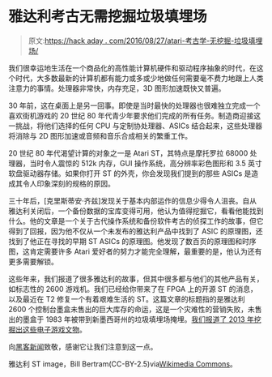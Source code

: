 # 雅达利考古无需挖掘垃圾填埋场

> 原文:[https://hack aday . com/2016/08/27/atari-考古学-无挖掘-垃圾填埋场/](https://hackaday.com/2016/08/27/atari-archaeology-without-digging-up-landfill-sites/)

我们很幸运地生活在一个商品化的高性能计算机硬件和驱动程序抽象的时代，在这个时代，大多数最新的计算机都有能力或多或少地做任何需要毫不费力地跟上人类注意力的事情。处理器非常快，内存充足，3D 图形加速既快又普遍。

30 年前，这在桌面上是另一回事。即使是当时最快的处理器也很难独立完成一个喜欢街机游戏的 20 世纪 80 年代青少年要求他们完成的所有任务。制造商迎接这一挑战，将他们选择的任何 CPU 与定制协处理器、ASICs 结合起来，这些处理器将消除与 2D 图形加速或音频和音乐合成相关的繁重工作。

20 世纪 80 年代渴望计算的对象之一是 Atari ST，其特点是摩托罗拉 68000 处理器，当时令人震惊的 512k 内存，GUI 操作系统，高分辨率彩色图形和 3.5 英寸软盘驱动器存储。如果你打开 ST 的外壳，你会发现我们提到的那些 ASICs 是造成其令人印象深刻的规格的原因。

三十年后，[克里斯蒂安·齐兹]发现关于基本内部运作的信息少得令人沮丧。自从雅达利关闭后，一个备份数据的宝库变得可用，他认为值得挖掘它，看看他能找到什么。他的文章是一个关于古代操作系统和备份软件考古的侦探工作的故事，但它得到了回报，因为他不仅从一个未发布的雅达利产品中找到了 ASIC 的原理图，还找到了他正在寻找的早期 ST ASICs 的原理图。他发现了数百页的原理图和时序图，这肯定需要许多 Atari 爱好者的努力才能完全理解，最重要的是，他认为还有更多需要解锁。

这些年来，我们报道了很多雅达利的故事，但其中很多都与他们的其他产品有关，如标志性的 2600 游戏机。我们已经给你带来了在 FPGA 上的开源 ST 的消息，以及最近在 T2 修复一个有着艰难生活的 ST。这篇文章的标题指的是雅达利 2600 个控制台墨盒未售出的巨大库存的命运，这是一个灾难性的营销失败，未售出的墨盒于 1983 年被带到新墨西哥州的垃圾填埋场掩埋。[我们报道了 2013 年挖掘出这些电子游戏文物](http://hackaday.com/2014/11/05/atari-video-game-burial-hits-ebay/)。

向[黑客新闻](https://news.ycombinator.com/item?id=12357832)致敬，感谢它让我们注意到这一点。

雅达利 ST image，Bill Bertram(CC-BY-2.5)via[Wikimedia Commons](https://commons.wikimedia.org/wiki/File:Atari_1040STf.jpg)。